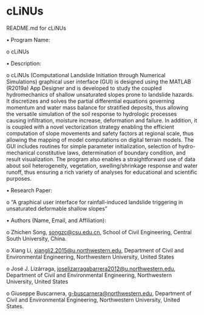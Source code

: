 # cLiNUs
README.md for cLiNUs

•	Program Name:

  o	cLiNUs

•	Description:

  o	cLiNUs (Computational Landslide Initiation through Numerical Simulations) graphical user interface (GUI) is designed using the MATLAB (R2019a) App Designer and is developed to study the coupled hydromechanics of shallow unsaturated slopes prone to landslide hazards. It discretizes and solves the partial differential equations governing momentum and water mass balance for stratified deposits, thus allowing the versatile simulation of the soil response to hydrologic processes causing infiltration, moisture increase, deformation and failure. In addition, it is coupled with a novel vectorization strategy enabling the efficient computation of slope movements and safety factors at regional scale, thus allowing the mapping of model computations on digital terrain models. The GUI includes routines for simple parameter initialization, selection of hydro-mechanical constitutive laws, determination of boundary condition, and result visualization. The program also enables a straightforward use of data about soil heterogeneity, vegetation, swelling/shrinkage response and water runoff, thus ensuring a rich variety of analyses for educational and scientific purposes.

•	Research Paper:

  o	“A graphical user interface for rainfall-induced landslide triggering in unsaturated deformable shallow slopes”

•	Authors (Name, Email, and Affiliation): 

  o	Zhichen Song, songzc@csu.edu.cn, School of Civil Engineering, Central South University, China.

  o	Xiang Li, xiangli2.2015@u.northwestern.edu, Department of Civil and Environmental Engineering, Northwestern University, United States

  o	José J. Lizárraga, joselizarragabarrera2012@u.northwestern.edu, Department of Civil and Environmental Engineering, Northwestern University, United States

  o	Giuseppe Buscarnera, g-buscarnera@northwestern.edu, Department of Civil and Environmental Engineering, Northwestern University, United States.




